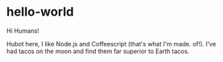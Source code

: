 # hello-world

Hi Humans!

Hubot here, I like Node.js and Coffeescript (that's what I'm made. of!).
I've had tacos on the moon and find them far superior to Earth tacos.
